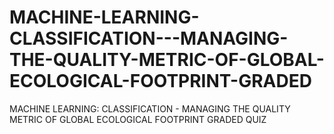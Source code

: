 # MACHINE-LEARNING-CLASSIFICATION---MANAGING-THE-QUALITY-METRIC-OF-GLOBAL-ECOLOGICAL-FOOTPRINT-GRADED
MACHINE LEARNING: CLASSIFICATION - MANAGING THE QUALITY METRIC OF GLOBAL ECOLOGICAL FOOTPRINT GRADED QUIZ
